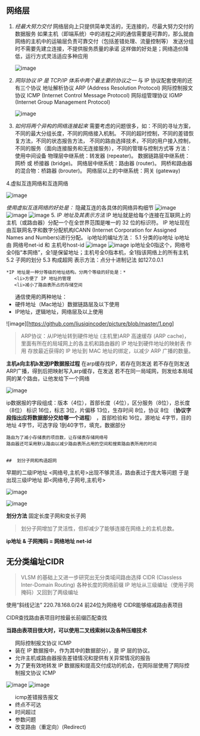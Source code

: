 ##  网络层
1. *经最大努力交付*
   网络层向上只提供简单灵活的，无连接的，尽最大努力交付的数据服务
   如果主机（即端系统）中的进程之间的通信需要是可靠的，那么就由网络的主机中的运输层负责可靠交付（包括差错处理、流量控制等）
   发送分组时不需要先建立连接，不提供服务质量的承诺
       这样做的好处是；网络造价降低，运行方式灵活适应多种应用
   
   ![image](https://github.com/liusiqincoder/picture/blob/master/%E7%BD%91%E7%BB%9C%E5%B1%82001.png)
   
2. *网际协议 IP 是 TCP/IP 体系中两个最主要的协议之一*
   与 IP 协议配套使用的还有三个协议
       地址解析协议 ARP
        (Address Resolution Protocol)
       网际控制报文协议 ICMP
       (Internet Control Message Protocol)
       网际组管理协议 IGMP
       (Internet Group Management Protocol)
       
    ![image](https://github.com/liusiqincoder/picture/blob/master/%E7%BD%91%E7%BB%9C%E5%B1%82003.png)
    
3. *如何将两个异构的网络连接起来*
    需要考虑的问题很多，如：不同的寻址方案，不同的最大分组长度，不同的网络接入机制。
                        不同的超时控制，不同的差错恢复方法，不同的状态报告方法，
                        不同的路由选择技术，不同的用户接入控制，不同的服务（面向连接服务和无连接服务），不同的管理与控制方式等
    方法：使用中间设备
            物理层中继系统：转发器 (repeater)。
            数据链路层中继系统：网桥 或 桥接器 (bridge)。
            网络层中继系统：路由器 (router)。
               网桥和路由器的混合物：桥路器 (brouter)。
            网络层以上的中继系统：网关 (gateway)
            
4.虚拟互连网络和互连网络

![image](https://github.com/liusiqincoder/picture/blob/master/%E7%BD%91%E7%BB%9C%E5%B1%82002.png)
    
   *使用虚拟互连网络的好处是：*  隐藏互连的各具体的网络异构细节
   ![image](https://github.com/liusiqincoder/picture/blob/master/%E7%BD%91%E7%BB%9C%E5%B1%82004.png)
   ![image](https://github.com/liusiqincoder/picture/blob/master/%E7%BD%91%E7%BB%9C%E5%B1%82005.png)
   ![image](https://github.com/liusiqincoder/picture/blob/master/%E7%BD%91%E7%BB%9C%E5%B1%82006.png)
5. *IP 地址及其表示方法* 
     IP 地址就是给每个连接在互联网上的主机（或路由器）分配一个在全世界范围是唯一的 32 位的标识符。
     IP 地址现在由互联网名字和数字分配机构ICANN (Internet Corporation for Assigned Names and Numbers)进行分配。 
   ip地址的编址方法：
         5.1 分类的ip地址
             ip地址由 网络号net-id  和  主机号host-id
         ![image](https://github.com/liusiqincoder/picture/blob/master/%E7%BD%91%E7%BB%9C%E5%B1%82008.png)
         ![image](https://github.com/liusiqincoder/picture/blob/master/%E7%BD%91%E7%BB%9C%E5%B1%8208.png)
         ip地址全0指这个，网络号全0指“本网络”，全1是保留地址；主机号全0指本机，全1指该网络上的所有主机
         5.2 子网的划分
         5.3 构成超网
    表示方法：点分十进制记法 如127.0.0.1
    
    *IP 地址是一种分等级的地址结构。分两个等级的好处是：*
       <li>方便了 IP 地址的管理
       <li>减小了路由表所占的存储空间
          
 <ul>通信使用的两种地址： 
     <li> 硬件地址（Mac地址）数据链路层及以下使用
     <li> IP地址，逻辑地址，网络层及以上使用
      </ul>
      
  ![image][https://github.com/liusiqincoder/picture/blob/master/1.png]
  
  > ARP协议：从IP地址转到硬件地址
    (主机里)ARP 高速缓存 (ARP cache)，里面有所在的局域网上的各主机和路由器的 IP 地址到硬件地址的映射表
                作用    存放最近获得的 IP 地址到 MAC 地址的绑定，以减少 ARP 广播的数量。
    
  **主机a向主机b发送IP数据报过程**
    在arp缓存找IP，若存在则发送
    若不存在则发送ARP广播，得到后把映射写入arp缓存，在发送
    若不在同一局域网，则发给本局域网的某个路由，让他发给下一个网络
    
   ![image](https://github.com/liusiqincoder/picture/blob/master/2.png)
    
   ip数据报的字段组成：版本（4位），首部长度（4位），区分服务（8位），总长度（8位）
                    标识 16位，标志 3位，片偏移  13位，生存时间 8位，协议 8位 （**协议字段指出应将数据部分交给哪一个进程**）
                    ，首部检验和  16位，源地址  4字节，目的地址  4字节，可选字段  1到40字节，填充，数据部分
                    
    路由为了减小存储表的项目数，让存储表存储网络号
    路由器还可采用默认路由以减少路由表所占用的空间和搜索路由表所用的时间
    
    
    ##  划分子网和构造超网
   早期的二级IP地址  <网络号,主机号>出现不够灵活，路由表过于庞大等问题
   于是出现三级IP地址  即<网络号,子网号,主机号>
   
   ![image](https://github.com/liusiqincoder/picture/blob/master/3.png)
   
   ![image](https://github.com/liusiqincoder/picture/blob/master/4.png)
   
   **划分方法**  固定长度子网和变长子网
   >划分子网增加了灵活性，但却减少了能够连接在网络上的主机总数。
   
   **ip地址 & 子网掩码 = 网络地址  net-id**
   
   ## 无分类编址CIDR
   >  VLSM 的基础上又进一步研究出无分类域间路由选择 CIDR (Classless Inter-Domain Routing)
      各种长度的网络前缀
     IP 地址从三级编址（使用子网掩码）又回到了两级编址
     
   使用“斜线记法”  220.78.168.0/24  前24位为网络号
   CIDR能够缩减路由表项目
   
   CIDR查找路由表项目时按最长前缀匹配查找
   
   **当路由表项目很大时，可以使用二叉线索树以及各种压缩技术**
   
   <ul>网际控制报文协议 ICMP
       <li>装在 IP 数据报中，作为其中的数据部分），是 IP 层的协议。
       <li>允许主机或路由器报告差错情况和提供有关异常情况的报告
       <li>为了更有效地转发 IP 数据报和提高交付成功的机会，在网际层使用了网际控制报文协议 ICMP 
   </ul>
   
   ![image](icmp1)
   ![image](icmp2)
   
   <ul>icmp差错报告报文
   <li>终点不可达 
<li>时间超过 
<li>参数问题 
<li>改变路由（重定向）(Redirect)  </ul>
